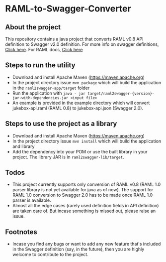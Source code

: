 # RAML-to-Swagger-Converter

## About the project
This repository contains a java project that converts RAML v0.8 API definition to Swagger v2.0 definition. 
For more info on swagger definitions, [Click here](https://swagger.io/docs/). For RAML docs, [Click here](https://github.com/raml-org/raml-spec/blob/master/versions/raml-08/raml-08.md)

## Steps to run the utility
* Download and install Apache Maven (https://maven.apache.org)
* In the project directory issue `mvn package` which will build the application in the `raml2swagger-app/target` folder
* Run the application with `java - jar target/raml2swagger-{version}-jar-with-dependencies.jar <input file>` 
* An example is provided in the example directory which will convert jukebox-api.raml (RAML 0.8) to jukebox-api.json (Swagger 2.0).

## Steps to use the project as a library
* Download and install Apache Maven (https://maven.apache.org)
* In the project directory issue `mvn install` which will build the application and library
* Add the dependency into your POM or use the built library in your project. The library JAR is in `raml2swagger-lib/target`.

## Todos
* This project currently supports only conversion of RAML v0.8 (RAML 1.0 parser library is not yet available for java as of now). The support for RAML 1.0 conversion to Swagger 2.0 has to be made once RAML 1.0 parser is available.
* Almost all the edge cases (rarely used definition fields in API definition) are taken care of. But incase something is missed out, please raise an issue.

## Footnotes
* Incase you find any bugs or want to add any new feature that's included in the Swagger definition (say, in the future), then you are highly welcome to contribute to the project.

